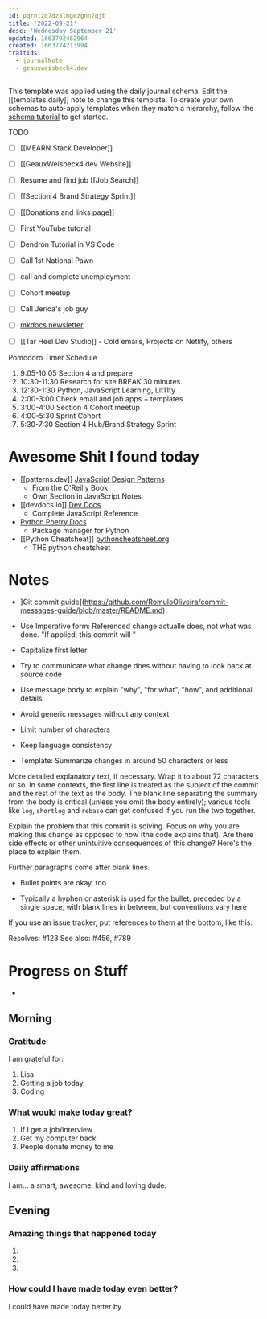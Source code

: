 ```yaml
---
id: pqrnizq7dz8lmgezgnn7qjb
title: '2022-09-21'
desc: 'Wednesday September 21'
updated: 1663792462964
created: 1663774213994
traitIds:
  - journalNote
  - geauxweisbeck4.dev
---
```

This template was applied using the daily journal schema. Edit the [[templates.daily]] note to change this template.
To create your own schemas to auto-apply templates when they match a hierarchy, follow the [schema tutorial](https://blog.dendron.so/notes/P1DL2uXHpKUCa7hLiFbFA/) to get started.

<!--
Based on the journaling method created by Intelligent Change:
- [Intelligent Change: Our Story](https://www.intelligentchange.com/pages/our-story)
- [The Five Minute Journal](https://www.intelligentchange.com/products/the-five-minute-journal)
-->

TODO
- [ ] [[MEARN Stack Developer]]
- [ ] [[GeauxWeisbeck4.dev Website]]
- [ ] Resume and find job [[Job Search]]
- [ ] [[Section 4 Brand Strategy Sprint]]
- [ ] [[Donations and links page]]
- [ ] First YouTube tutorial
- [ ] Dendron Tutorial in VS Code
- [ ] Call 1st National Pawn
- [ ] call and complete unemployment
- [ ] Cohort meetup
- [ ] Call Jerica's job guy
- [ ] [mkdocs newsletter](https://lyz-code.github.io/mkdocs-newsletter/)
- [ ] [[Tar Heel Dev Studio]] - Cold emails, Projects on Netlify, others


Pomodoro Timer Schedule
1. 9:05-10:05 Section 4 and prepare
2. 10:30-11:30 Research for site
BREAK 30 minutes
3. 12:30-1:30 Python, JavaScript Learning, Lit11ty
4. 2:00-3:00 Check email and job apps + templates
5. 3:00-4:00 Section 4 Cohort meetup
6. 4:00-5:30 Sprint Cohort
7. 5:30-7:30 Section 4 Hub/Brand Strategy Sprint

# Awesome Shit I found today
- [[patterns.dev]] [JavaScript Design Patterns](https://www.patterns.dev/posts/classic-design-patterns/)
  - From the O'Reilly Book
  - Own Section in JavaScript Notes
- [[devdocs.io]] [Dev Docs](https://devdocs.io/javascript/)
  - Complete JavaScript Reference
- [Python Poetry Docs](https://python-poetry.org/docs/)
  - Package manager for Python
- [[Python Cheatsheat]] [pythoncheatsheet.org](https://www.pythoncheatsheet.org/)
  - THE python cheatsheet


# Notes
- ]Git commit guide](https://github.com/RomuloOliveira/commit-messages-guide/blob/master/README.md):
- Use Imperative form: Referenced change actualle does, not what was done. "If applied, this commit will <commit message>"

- Capitalize first letter
- Try to communicate what change does without having to look back at source code
- Use message body to explain "why", "for what", "how", and additional details
- Avoid generic messages without any context
- Limit number of characters
- Keep language consistency
- Template:
Summarize changes in around 50 characters or less

More detailed explanatory text, if necessary. Wrap it to about 72
characters or so. In some contexts, the first line is treated as the
subject of the commit and the rest of the text as the body. The
blank line separating the summary from the body is critical (unless
you omit the body entirely); various tools like `log`, `shortlog`
and `rebase` can get confused if you run the two together.

Explain the problem that this commit is solving. Focus on why you
are making this change as opposed to how (the code explains that).
Are there side effects or other unintuitive consequences of this
change? Here's the place to explain them.

Further paragraphs come after blank lines.

 - Bullet points are okay, too

 - Typically a hyphen or asterisk is used for the bullet, preceded
   by a single space, with blank lines in between, but conventions
   vary here

If you use an issue tracker, put references to them at the bottom,
like this:

Resolves: #123
See also: #456, #789


# Progress on Stuff
-

## Morning

<!-- Fill out this section after waking up -->

### Gratitude

I am grateful for:

1. Lisa
2. Getting a job today
3. Coding

### What would make today great?

1. If I get a job/interview
2. Get my computer back
3. People donate money to me

### Daily affirmations

I am... a smart, awesome, kind and loving dude.

## Evening

<!-- Fill out this section before going to sleep, reflecting on your day -->

### Amazing things that happened today

1.
2.
3.

### How could I have made today even better?

I could have made today better by
